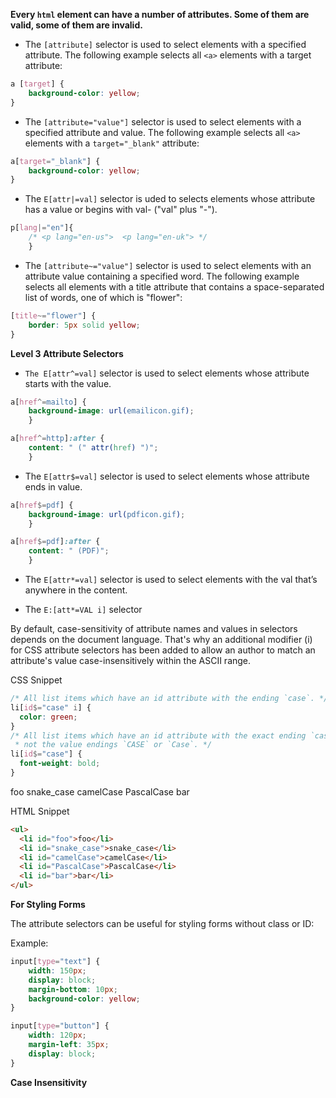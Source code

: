 
**Every `html` element can have a number of attributes. Some of them are valid, some of them are invalid.**

* The `[attribute]` selector is used to select elements with a specified attribute.
The following example selects all `<a>` elements with a target attribute:


```css
a [target] {
	background-color: yellow;
}
```

* The `[attribute="value"]` selector is used to select elements with a specified attribute and value.
The following example selects all `<a>` elements with a `target="_blank"` attribute:



```css
a[target="_blank"] { 
	background-color: yellow;
}
```

* The `E[attr|=val]` selector is uded to selects elements whose attribute has a value or begins with val- ("val" plus "-").



```css
p[lang|="en"]{
	/* <p lang="en-us">  <p lang="en-uk"> */ 
	}
```

* The `[attribute~="value"]` selector is used to select elements with an attribute value containing a specified word.
The following example selects all elements with a title attribute that contains a space-separated list of words, one of which is "flower":



```css
[title~="flower"] {
	border: 5px solid yellow;
}
```
**Level 3 Attribute Selectors**

* `The E[attr^=val]` selector is used to select elements whose attribute starts with the value.



```css
a[href^=mailto] {
	background-image: url(emailicon.gif);
	}
```
```css
a[href^=http]:after {
	content: " (" attr(href) ")";
	}
```
* The `E[attr$=val]` selector is used to select elements whose attribute ends in value. 



```css
a[href$=pdf] {
	background-image: url(pdficon.gif);
	}
```
```css
a[href$=pdf]:after {
	content: " (PDF)";
	}
```

* The `E[attr*=val]` selector is used to select elements with the val that’s anywhere in the content.

* The `E:[att*=VAL i]` selector 

By default, case-sensitivity of attribute names and values in selectors depends on the document language. That's why an additional modifier (i) for CSS attribute selectors has been added to allow an author to match an attribute's value case-insensitively within the ASCII range.

CSS Snippet
```css
/* All list items which have an id attribute with the ending `case`. */
li[id$="case" i] {
  color: green;
}
/* All list items which have an id attribute with the exact ending `case` but
 * not the value endings `CASE` or `Case`. */
li[id$="case"] {
  font-weight: bold;
}
```
foo
snake_case
camelCase
PascalCase
bar

HTML Snippet
```html
<ul>
  <li id="foo">foo</li>
  <li id="snake_case">snake_case</li>
  <li id="camelCase">camelCase</li>
  <li id="PascalCase">PascalCase</li>
  <li id="bar">bar</li>
</ul>
```

**For Styling Forms**

The attribute selectors can be useful for styling forms without class or ID:

Example:

```css
input[type="text"] {
	width: 150px;
	display: block;
	margin-bottom: 10px;
	background-color: yellow;
}
```

```css
input[type="button"] {
	width: 120px;
	margin-left: 35px;
	display: block;
}
```
**Case Insensitivity**






